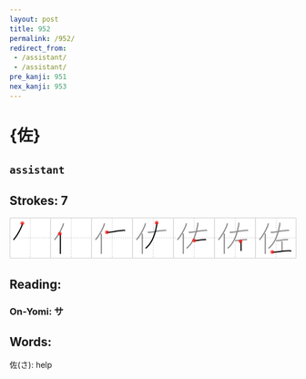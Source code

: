 ```yaml
---
layout: post
title: 952
permalink: /952/
redirect_from:
 - /assistant/
 - /assistant/
pre_kanji: 951
nex_kanji: 953
---
```


# {佐}

## `assistant`

## Strokes: 7

<div class="stroke"><img src="../images/E4BD90.png" /></div>

## Reading:

### On-Yomi: サ

## Words:

佐(さ): help
